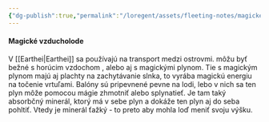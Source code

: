 ```yaml
---
{"dg-publish":true,"permalink":"/loregent/assets/fleeting-notes/magicke-vzducholode/","noteIcon":""}
---
```



#### Magické vzducholode
V [[Earthei\|Earthei]] sa používajú na transport medzi ostrovmi. môžu byť bežné s horúcim vzdochom , alebo aj s magickými plynom. Tie s magickým plynom majú aj plachty na zachytávanie slnka, to vyrába magickú energiu na točenie vrtuľami. Balóny sú pripevnené pevne na lodi, lebo v nich sa ten plyn môže pomocou mágie zhmotniť alebo splynatieť. Je tam taký absorbčný minerál, ktorý má v sebe plyn a dokáže ten plyn aj do seba pohltiť. Vtedy je minerál ťažký - to preto aby mohla loď meniť svoju výšku.

